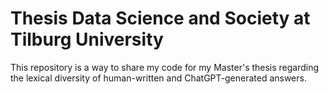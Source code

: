 # Thesis Data Science and Society at Tilburg University
This repository is a way to share my code for my Master's thesis regarding the lexical diversity of human-written and ChatGPT-generated answers.
